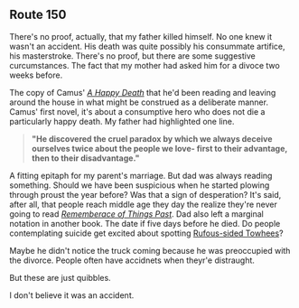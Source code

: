 ## Route 150

There's no proof, actually, that my father killed himself. No one knew it wasn't an accident.
His death was quite possibly his consummate artifice, his masterstroke.
There's no proof, but there are some suggestive curcumstances. The fact that my mother had asked him for a divoce two weeks before.

The copy of Camus' [_A Happy Death_](https://en.wikipedia.org/wiki/A_Happy_Death) that he'd been reading and leaving around the house in what might be construed as a deliberate manner. Camus' first novel, it's about a consumptive hero who does not die a particularly happy death. My father had highlighted one line.

> **"He discovered the cruel paradox by which we always deceive ourselves twice about the people we love- first to their advantage, then to their disadvantage."**

A fitting epitaph for my parent's marriage. But dad was always reading something. Should we have been suspicious when he started plowing through proust the year before? Was that a sign of desperation? It's said, after all, that people reach middle age they day the realize they're never going to read [_Rememberace of Things Past_](https://en.wikipedia.org/wiki/In_Search_of_Lost_Time). Dad also left a marginal notation in another book. The date if five days before he died. Do people contemplating suicide get excited about spotting [Rufous-sided Towhees](https://www.allaboutbirds.org/guide/Eastern_Towhee/overview#)? 

Maybe he didn't notice the truck coming because he was preoccupied with the divorce. People often have accidnets when theyr'e distraught.

But these are just quibbles. 


I don't believe it was an accident. 
